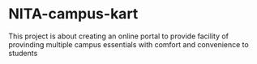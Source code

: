 # NITA-campus-kart
This project is about creating an online portal to provide facility of provinding multiple campus essentials with comfort and convenience to students
